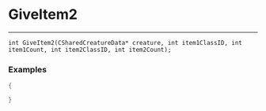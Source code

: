 # GiveItem2
---
```
int GiveItem2(CSharedCreatureData* creature, int item1ClassID, int item1Count, int item2ClassID, int item2Count);
```

### Examples
```cpp - C++
{

}
```
